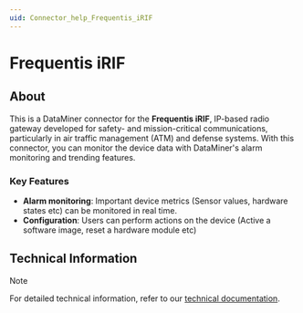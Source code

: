 ```yaml
---
uid: Connector_help_Frequentis_iRIF
---
```


# Frequentis iRIF

## About

This is a DataMiner connector for the **Frequentis iRIF**, IP-based radio gateway developed for safety- and mission-critical communications, particularly in air traffic management (ATM) and defense systems.
With this connector, you can monitor the device data with DataMiner's alarm monitoring and trending features.

### Key Features

- **Alarm monitoring**: Important device metrics (Sensor values, hardware states etc) can be monitored in real time.
- **Configuration**: Users can perform actions on the device (Active a software image, reset a hardware module etc)

## Technical Information

> [!NOTE]
> For detailed technical information, refer to our [technical documentation](xref:Connector_help_Frequentis_iRIF_Technical).